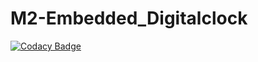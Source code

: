 # M2-Embedded_Digitalclock
[![Codacy Badge](https://app.codacy.com/project/badge/Grade/b7443246d5534045b3a400afcfcf6564)](https://www.codacy.com/gh/gowthamnp/M2-Embedded_Heatcontrolsystem/dashboard?utm_source=github.com&amp;utm_medium=referral&amp;utm_content=gowthamnp/M2-Embedded_Heatcontrolsystem&amp;utm_campaign=Badge_Grade)
